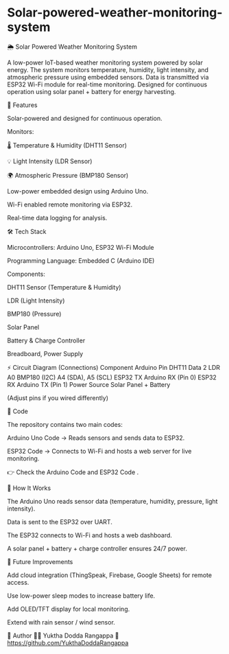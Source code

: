 # Solar-powered-weather-monitoring-system
🌦️ Solar Powered Weather Monitoring System

A low-power IoT-based weather monitoring system powered by solar energy. The system monitors temperature, humidity, light intensity, and atmospheric pressure using embedded sensors. Data is transmitted via ESP32 Wi-Fi module for real-time monitoring. Designed for continuous operation using solar panel + battery for energy harvesting.

🚀 Features

Solar-powered and designed for continuous operation.

Monitors:

🌡️ Temperature & Humidity (DHT11 Sensor)

💡 Light Intensity (LDR Sensor)

🌍 Atmospheric Pressure (BMP180 Sensor)

Low-power embedded design using Arduino Uno.

Wi-Fi enabled remote monitoring via ESP32.

Real-time data logging for analysis.

🛠️ Tech Stack

Microcontrollers: Arduino Uno, ESP32 Wi-Fi Module

Programming Language: Embedded C (Arduino IDE)

Components:

DHT11 Sensor (Temperature & Humidity)

LDR (Light Intensity)

BMP180 (Pressure)

Solar Panel

Battery & Charge Controller

Breadboard, Power Supply

⚡ Circuit Diagram (Connections)
Component	Arduino Pin
DHT11 Data	2
LDR	A0
BMP180 (I2C)	A4 (SDA), A5 (SCL)
ESP32 TX	Arduino RX (Pin 0)
ESP32 RX	Arduino TX (Pin 1)
Power Source	Solar Panel + Battery

(Adjust pins if you wired differently)

📜 Code

The repository contains two main codes:

Arduino Uno Code → Reads sensors and sends data to ESP32.

ESP32 Code → Connects to Wi-Fi and hosts a web server for live monitoring.

👉 Check the Arduino Code
 and ESP32 Code
.

🔧 How It Works

The Arduino Uno reads sensor data (temperature, humidity, pressure, light intensity).

Data is sent to the ESP32 over UART.

The ESP32 connects to Wi-Fi and hosts a web dashboard.

A solar panel + battery + charge controller ensures 24/7 power.



🚦 Future Improvements

Add cloud integration (ThingSpeak, Firebase, Google Sheets) for remote access.

Use low-power sleep modes to increase battery life.

Add OLED/TFT display for local monitoring.

Extend with rain sensor / wind sensor.

📌 Author
👩‍💻 Yuktha Dodda Rangappa
🔗 https://github.com/YukthaDoddaRangappa










